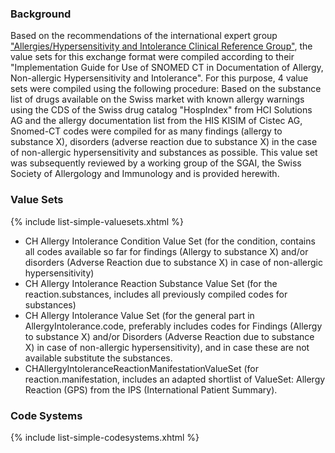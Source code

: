 

### Background
Based on the recommendations of the international expert group ["Allergies/Hypersensitivity and Intolerance Clinical Reference Group"](https://confluence.ihtsdotools.org/pages/viewpage.action?pageId=40143192), the value sets for this exchange format were compiled according to their "Implementation Guide for Use of SNOMED CT in Documentation of Allergy, Non-allergic Hypersensitivity and Intolerance".
For this purpose, 4 value sets were compiled using the following procedure: Based on the substance list of drugs available on the Swiss market with known allergy warnings using the CDS of the Swiss drug catalog "HospIndex" from HCI Solutions AG and the allergy documentation list from the HIS KISIM of Cistec AG, Snomed-CT codes were compiled for as many findings (allergy to substance X), disorders (adverse reaction due to substance X) in the case of non-allergic hypersensitivity and substances as possible. This value set was subsequently reviewed by a working group of the SGAI, the Swiss Society of Allergology and Immunology and is provided herewith.

### Value Sets

{% include list-simple-valuesets.xhtml %}

- CH Allergy Intolerance Condition Value Set (for the condition, contains all codes available so far for findings (Allergy to substance X) and/or disorders (Adverse Reaction due to substance X) in case of non-allergic hypersensitivity) 
- CH Allergy Intolerance Reaction Substance Value Set (for the reaction.substances, includes all previously compiled codes for substances)
- CH Allergy Intolerance Value Set (for the general part in AllergyIntolerance.code, preferably includes codes for Findings (Allergy to substance X) and/or Disorders (Adverse Reaction due to substance X) in case of non-allergic hypersensitivity), and in case these are not available substitute the substances.
- CHAllergyIntoleranceReactionManifestationValueSet (for reaction.manifestation, includes an adapted shortlist of ValueSet: Allergy Reaction (GPS) from the IPS (International Patient Summary).





### Code Systems

{% include list-simple-codesystems.xhtml %}

